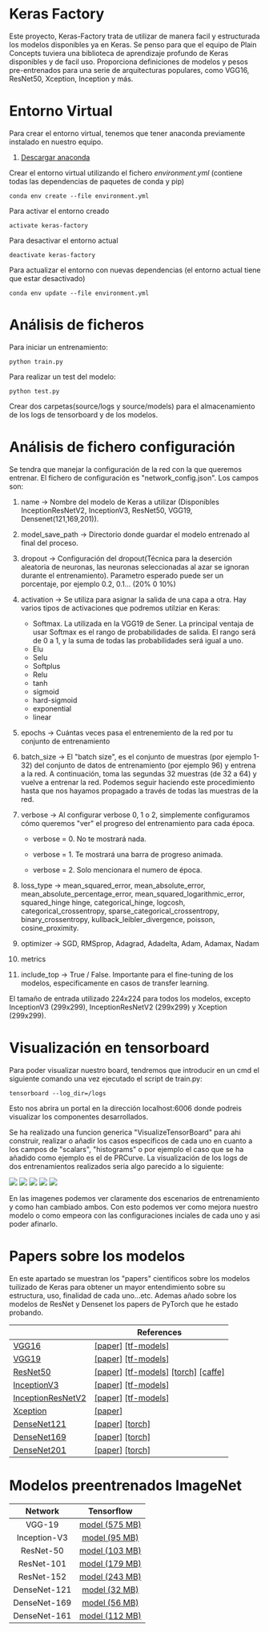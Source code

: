 Keras Factory
===============

Este proyecto, Keras-Factory trata de utilizar de manera facil y estructurada los modelos disponibles ya en Keras. Se penso para que el equipo de Plain Concepts tuviera una biblioteca de aprendizaje profundo de Keras disponibles y de facil uso. Proporciona definiciones de modelos y pesos pre-entrenados para una serie de arquitecturas populares, como VGG16, ResNet50, Xception, Inception y más.

Entorno Virtual
===============

Para crear el entorno virtual, tenemos que tener anaconda previamente instalado en nuestro equipo.

1. [Descargar anaconda](https://www.anaconda.com/download/)

Crear el entorno virtual utilizando el fichero *environment.yml* (contiene todas las dependencias de paquetes de conda y pip)

`conda env create --file environment.yml`

Para activar el entorno creado

`activate keras-factory`

Para desactivar el entorno actual

`deactivate keras-factory`

Para actualizar el entorno con nuevas dependencias (el entorno actual tiene que estar desactivado)

`conda env update --file environment.yml`

Análisis de ficheros
===============

Para iniciar un entrenamiento:

`python train.py`

Para realizar un test del modelo:

`python test.py`

Crear dos carpetas(source/logs y source/models) para el almacenamiento de los logs de tensorboard y de los modelos.

Análisis de fichero configuración
===============

Se tendra que manejar la configuración de la red con la que queremos entrenar. El fichero de configuración es "network_config.json". Los campos son:

1. name -> Nombre del modelo de Keras a utilizar (Disponibles InceptionResNetV2, InceptionV3, ResNet50, VGG19, Densenet(121,169,201)).

2. model_save_path -> Directorio donde guardar el modelo entrenado al final del proceso.

3. dropout -> Configuración del dropout(Técnica para la deserción aleatoria de neuronas, las neuronas seleccionadas al azar se ignoran durante el entrenamiento). Parametro esperado puede ser un porcentaje, por ejemplo 0.2, 0.1... (20% 0 10%)

4. activation -> Se utiliza para asignar la salida de una capa a otra. Hay varios tipos de activaciones que podremos utilziar en Keras:
    - Softmax. La utilizada en la VGG19 de Sener. La principal ventaja de usar Softmax es el rango de probabilidades de salida. El rango será de 0 a 1, y la suma de todas las probabilidades será igual a uno.
    - Elu
    - Selu
    - Softplus
    - Relu
    - tanh
    - sigmoid
    - hard-sigmoid
    - exponential
    - linear

5. epochs -> Cuántas veces pasa el entrenemiento de la red por tu conjunto de entrenamiento

6. batch_size -> El "batch size", es el conjunto de muestras (por ejemplo 1-32) del conjunto de datos de entrenamiento (por ejemplo 96) y entrena a la red. A continuación, toma las segundas 32 muestras (de 32 a 64) y vuelve a entrenar la red. Podemos seguir haciendo este procedimiento hasta que nos hayamos propagado a través de todas las muestras de la red.

7. verbose -> Al configurar verbose 0, 1 o 2, simplemente configuramos cómo queremos "ver" el progreso del entrenamiento para cada época.

    - verbose = 0. No te mostrará nada.

    - verbose = 1. Te mostrará una barra de progreso animada.

    - verbose = 2. Solo mencionara el numero de época.

8. loss_type -> mean_squared_error, mean_absolute_error, mean_absolute_percentage_error, mean_squared_logarithmic_error, squared_hinge
hinge, categorical_hinge, logcosh, categorical_crossentropy, sparse_categorical_crossentropy, binary_crossentropy, kullback_leibler_divergence, poisson, cosine_proximity.

9. optimizer -> SGD, RMSprop, Adagrad, Adadelta, Adam, Adamax, Nadam
10. metrics
11. include_top -> True / False. Importante para el fine-tuning de los modelos, especificamente en casos de transfer learning.

El tamaño de entrada utilizado 224x224 para todos los modelos, excepto InceptionV3 (299x299), InceptionResNetV2 (299x299) y Xception (299x299).

Visualización en tensorboard
===============
Para poder visualizar nuestro board, tendremos que introducir en un cmd el siguiente comando una vez ejecutado el script de train.py:

`tensorboard --log_dir=/logs`

Esto nos abrira un portal en la dirección localhost:6006 donde podreis visualizar los componentes desarrollados.

Se ha realizado una funcion generica "VisualizeTensorBoard" para ahi construir, realizar o añadir los casos especificos de cada uno en cuanto a los campos de "scalars", "histograms" o por ejemplo el caso que se ha añadido como ejemplo es el de PRCurve. La visualización de los logs de dos entrenamientos realizados seria algo parecido a lo siguiente:

![](readme_images/Capture1.PNG)
![](readme_images/Capture2.PNG)
![](readme_images/Capture3.PNG)
![](readme_images/Capture4.PNG)
![](readme_images/Capture5.PNG)

En las imagenes podemos ver claramente dos escenarios de entrenamiento y como han cambiado ambos. Con esto podemos ver como mejora nuestro modelo o como empeora con las configuraciones inciales de cada uno y asi poder afinarlo.

Papers sobre los modelos
===============
En este apartado se muestran los "papers" cientificos sobre los modelos tuilizado de Keras para obtener un mayor entendimiento sobre su estructura, uso, finalidad de cada uno...etc. Ademas añado sobre los modelos de ResNet y Densenet los papers de PyTorch que he estado probando.

|                                                                | References                                  |
|----------------------------------------------------------------|---------------------------------------------|
| [VGG16](keras_applications/vgg16.py)                           | [[paper]](https://arxiv.org/abs/1409.1556) [[tf-models]](https://github.com/tensorflow/models/blob/master/research/slim/nets/vgg.py) |
| [VGG19](keras_applications/vgg19.py)                           | [[paper]](https://arxiv.org/abs/1409.1556) [[tf-models]](https://github.com/tensorflow/models/blob/master/research/slim/nets/vgg.py) |
| [ResNet50](keras_applications/resnet50.py)                     | [[paper]](https://arxiv.org/abs/1512.03385) [[tf-models]](https://github.com/tensorflow/models/blob/master/research/slim/nets/resnet_v1.py) [[torch]](https://github.com/facebook/fb.resnet.torch/blob/master/models/resnet.lua) [[caffe]](https://github.com/KaimingHe/deep-residual-networks/blob/master/prototxt/ResNet-50-deploy.prototxt) |
| [InceptionV3](keras_applications/inception_v3.py)              | [[paper]](https://arxiv.org/abs/1512.00567) [[tf-models]](https://github.com/tensorflow/models/blob/master/research/slim/nets/inception_v3.py) |
| [InceptionResNetV2](keras_applications/inception_resnet_v2.py) | [[paper]](https://arxiv.org/abs/1602.07261) [[tf-models]](https://github.com/tensorflow/models/blob/master/research/slim/nets/inception_resnet_v2.py) |
| [Xception](keras_applications/xception.py)                     | [[paper]](https://arxiv.org/abs/1610.02357) |
| [DenseNet121](keras_applications/densenet.py)                  | [[paper]](https://arxiv.org/abs/1608.06993) [[torch]](https://github.com/liuzhuang13/DenseNet/blob/master/models/densenet.lua) |
| [DenseNet169](keras_applications/densenet.py)                  | [[paper]](https://arxiv.org/abs/1608.06993) [[torch]](https://github.com/liuzhuang13/DenseNet/blob/master/models/densenet.lua) |
| [DenseNet201](keras_applications/densenet.py)                  | [[paper]](https://arxiv.org/abs/1608.06993) [[torch]](https://github.com/liuzhuang13/DenseNet/blob/master/models/densenet.lua) |

Modelos preentrenados ImageNet
===============

Network|Tensorflow
:---:|:---:
VGG-19 | [model (575 MB)](https://drive.google.com/file/d/0Bz7KyqmuGsilZ2RVeVhKY0FyRmc/view?usp=sharing)| -
Inception-V3 | [model (95 MB)](https://github.com/fchollet/deep-learning-models/releases/download/v0.2/inception_v3_weights_tf_dim_ordering_th_kernels.h5)| -
ResNet-50 | [model (103 MB)](https://github.com/fchollet/deep-learning-models/releases/download/v0.2/resnet50_weights_tf_dim_ordering_tf_kernels.h5)
ResNet-101 | [model (179 MB)](https://drive.google.com/file/d/0Byy2AcGyEVxfTmRRVmpGWDczaXM/view?usp=sharing)
ResNet-152 | [model (243 MB)](https://drive.google.com/file/d/0Byy2AcGyEVxfeXExMzNNOHpEODg/view?usp=sharing)
DenseNet-121 | [model (32 MB)](https://drive.google.com/open?id=0Byy2AcGyEVxfSTA4SHJVOHNuTXc)
DenseNet-169 | [model (56 MB)](https://drive.google.com/open?id=0Byy2AcGyEVxfSEc5UC1ROUFJdmM)
DenseNet-161 | [model (112 MB)](https://drive.google.com/open?id=0Byy2AcGyEVxfUDZwVjU2cFNidTA)